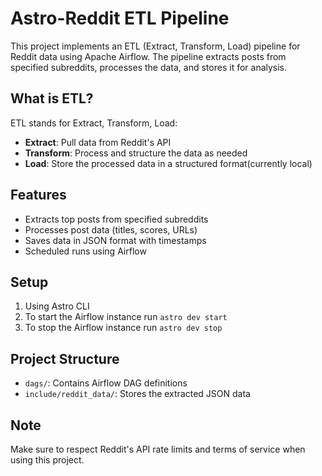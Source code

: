 # Astro-Reddit ETL Pipeline

This project implements an ETL (Extract, Transform, Load) pipeline for Reddit data using Apache Airflow. The pipeline extracts posts from specified subreddits, processes the data, and stores it for analysis.

## What is ETL?

ETL stands for Extract, Transform, Load:
- **Extract**: Pull data from Reddit's API
- **Transform**: Process and structure the data as needed
- **Load**: Store the processed data in a structured format(currently local)

## Features
- Extracts top posts from specified subreddits
- Processes post data (titles, scores, URLs)
- Saves data in JSON format with timestamps
- Scheduled runs using Airflow

## Setup
1. Using Astro CLI
2. To start the Airflow instance run `astro dev start`
3. To stop the Airflow instance run `astro dev stop`

## Project Structure
- `dags/`: Contains Airflow DAG definitions
- `include/reddit_data/`: Stores the extracted JSON data

## Note
Make sure to respect Reddit's API rate limits and terms of service when using this project.